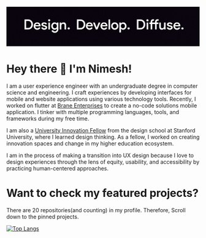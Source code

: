 ![Developer and Designer](https://github.com/nimeshm05/nimeshm05/blob/main/IMG_20210702_0107291.jpg)

# Hey there 👋 I'm Nimesh!

I am a user experience engineer with an undergraduate degree in computer science and engineering. I craft experiences by developing interfaces for mobile and website applications using various technology tools. Recently, I worked on flutter at [Brane Enterprises](https://www.nslhub.com/) to create a no-code solutions mobile application. I tinker with multiple programming languages, tools, and frameworks during my free time.

I am also a [University Innovation Fellow](https://dschool.stanford.edu/university-innovation/university-innovation-fellows) from the design school at Stanford University, where I learned design thinking. As a fellow, I worked on creating innovation spaces and change in my higher education ecosystem.

I am in the process of making a transition into UX design because I love to design experiences through the lens of equity, usability, and accessibility by practicing human-centered approaches.

# Want to check my featured projects?
There are 20 repositories(and counting) in my profile. Therefore, Scroll down to the pinned projects.

[![Top Langs](https://github-readme-stats.vercel.app/api/top-langs/?username=nimeshm05)](https://github.com/anuraghazra/github-readme-stats)

